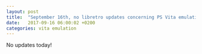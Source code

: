```yaml
---
layout: post
title:  "September 16th, no libretro updates concerning PS Vita emulation and emulators"
date:   2017-09-16 06:00:02 +0200
categories: vita emulation
---
```


No updates today!
